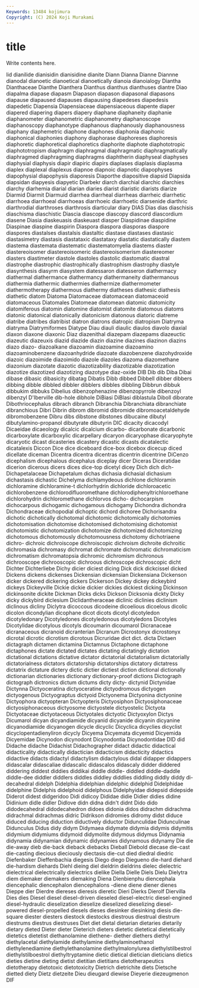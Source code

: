 ```yaml
---
Keywords: 13484 kojimura
Copyright: (C) 2024 Koji Murakami
---
```


# title

Write contents here.



lid dianilide dianisidin dianisidine dianite Diann Dianna Dianne Diannne
dianodal dianoetic dianoetical dianoetically dianoia dianoialogy Diantha Dianthaceae Dianthe Dianthera
Dianthus dianthus dianthuses diantre Diao diapalma diapase diapasm Diapason diapason
diapasonal diapasons diapause diapaused diapauses diapausing diapedeses diapedesis diapedetic Diapensia
Diapensiaceae diapensiaceous diapente diaper diapered diapering diapers diapery diaphane diaphaneity
diaphanie diaphanometer diaphanometric diaphanometry diaphanoscope diaphanoscopy diaphanotype diaphanous diaphanously diaphanousness
diaphany diaphemetric diaphone diaphones diaphonia diaphonic diaphonical diaphonies diaphony diaphorase
diaphoreses diaphoresis diaphoretic diaphoretical diaphoretics diaphorite diaphote diaphototropic diaphototropism diaphragm
diaphragmal diaphragmatic diaphragmatically diaphragmed diaphragming diaphragms diaphtherin diaphyseal diaphyses diaphysial
diaphysis diapir diapiric diapirs diaplases diaplasis diaplasma diaplex diaplexal diaplexus
diapnoe diapnoic diapnotic diapophyses diapophysial diapophysis diaporesis Diaporthe diapositive diapsid
Diapsida diapsidan diapyesis diapyetic Diarbekr diarch diarchial diarchic diarchies diarchy
diarhemia diarial diarian diaries diarist diaristic diarists diarize Diarmid Diarmit
Diarmuid diarrhea diarrheal diarrheas diarrheic diarrhetic diarrhoea diarrhoeal diarrhoeas diarrhoeic
diarrhoetic diarsenide diarthric diarthrodial diarthroses diarthrosis diarticular diary DIAS Dias
dias diaschisis diaschisma diaschistic Diascia diascope diascopy diascord diascordium diasene
Diasia diaskeuasis diaskeuast diasper Diaspidinae diaspidine Diaspinae diaspine diaspirin Diaspora
diaspora diasporas diaspore diaspores diastalses diastalsis diastaltic diastase diastases diastasic
diastasimetry diastasis diastataxic diastataxy diastatic diastatically diastem diastema diastemata diastematic
diastematomyelia diastems diaster diastereoisomer diastereoisomeric diastereoisomerism diastereomer diasters diastimeter diastole
diastoles diastolic diastomatic diastral diastrophe diastrophic diastrophically diastrophism diastrophy diastyle
diasynthesis diasyrm diasystem diatessaron diatesseron diathermacy diathermal diathermance diathermancy diathermaneity
diathermanous diathermia diathermic diathermies diathermize diathermometer diathermotherapy diathermous diathermy diatheses
diathesic diathesis diathetic diatom Diatoma Diatomaceae diatomacean diatomaceoid diatomaceous Diatomales
Diatomeae diatomean diatomic diatomicity diatomiferous diatomin diatomine diatomist diatomite diatomous
diatoms diatonic diatonical diatonically diatonicism diatonous diatoric diatreme diatribe diatribes
diatribist diatron diatrons diatropic diatropism Diatryma diatryma Diatrymiformes Diatype Diau
diauli diaulic diaulos diavolo diaxial diaxon diaxone diaxonic Diaz diazenithal
diazepam diazepams diazeuctic diazeutic diazeuxis diazid diazide diazin diazine diazines
diazinon diazins diazo diazo- diazoalkane diazoamin diazoamine diazoamino diazoaminobenzene diazoanhydride
diazoate diazobenzene diazohydroxide diazoic diazoimide diazoimido diazole diazoles diazoma diazomethane
diazonium diazotate diazotic diazotizability diazotizable diazotization diazotize diazotized diazotizing diazotype
diaz-oxide DIB Dib dib Diba Dibai dibase dibasic dibasicity dibatag
Dibatis Dibb dibbed Dibbell dibber dibbers dibbing dibble dibbled dibbler
dibblers dibbles dibbling Dibbrun dibbuk dibbukim dibbuks Dibelius dibenzophenazine dibenzopyrrole
dibenzoyl dibenzyl D'Iberville dib-hole dibhole DiBiasi DiBlasi diblastula Diboll diborate
Dibothriocephalus dibrach dibranch Dibranchia Dibranchiata dibranchiate dibranchious Dibri Dibrin dibrom
dibromid dibromide dibromoacetaldehyde dibromobenzene Dibru dibs dibstone dibstones dibucaine dibutyl
dibutylamino-propanol dibutyrate dibutyrin DIC dicacity dicacodyl Dicaeidae dicaeology dicalcic dicalcium
dicarbo- dicarbonate dicarbonic dicarboxylate dicarboxylic dicarpellary dicaryon dicaryophase dicaryophyte dicaryotic
dicast dicasteries dicastery dicastic dicasts dicatalectic dicatalexis Diccon Dice dice
diceboard dice-box dicebox dicecup diced dicellate diceman Dicentra dicentra dicentras
dicentrin dicentrine DiCenzo dicephalism dicephalous dicephalus diceplay dicer Diceras Diceratidae
dicerion dicerous dicers dices dice-top dicetyl dicey Dich dich dich-
Dichapetalaceae Dichapetalum dichas dichasia dichasial dichasium dichastasis dichastic Dichelyma dichlamydeous
dichlone dichloramin dichloramine dichloramine-t dichlorhydrin dichloride dichloroacetic dichlorobenzene dichlorodifluoromethane dichlorodiphenyltrichloroethane
dichlorohydrin dichloromethane dichlorvos dicho- dichocarpism dichocarpous dichogamic dichogamous dichogamy Dichondra
dichondra Dichondraceae dichopodial dichoptic dichord dichoree Dichorisandra dichotic dichotically dichotomal
dichotomic dichotomically dichotomies dichotomisation dichotomise dichotomised dichotomising dichotomist dichotomistic dichotomization
dichotomize dichotomized dichotomizing dichotomous dichotomously dichotomousness dichotomy dichotriaene dichro- dichroic
dichroiscope dichroiscopic dichroism dichroite dichroitic dichromasia dichromasy dichromat dichromate dichromatic
dichromaticism dichromatism dichromatopsia dichromic dichromism dichronous dichrooscope dichrooscopic dichroous dichroscope
dichroscopic dicht Dichter Dichterliebe Dichy dicier diciest dicing Dick dick
dickcissel dicked Dickens dickens dickenses Dickensian dickensian Dickensiana Dickenson dicker
dickered dickering dickers Dickerson Dickey dickey dickeybird dickeys Dickeyville Dickie
dickie dickier dickies dickiest dicking Dickinson dickinsonite dickite Dickman Dicks
dicks Dickson Dicksonia dickty Dicky dicky dickybird diclesium Diclidantheraceae diclinic
diclinies diclinism diclinous dicliny Diclytra dicoccous dicodeine dicoelious dicoelous dicolic
dicolon dicondylian dicophane dicot dicots dicotyl dicotyledon dicotyledonary Dicotyledones dicotyledonous
dicotyledons Dicotyles Dicotylidae dicotylous dicotyls dicoumarin dicoumarol Dicranaceae dicranaceous dicranoid
dicranterian Dicranum Dicrostonyx dicrostonyx dicrotal dicrotic dicrotism dicrotous Dicruridae dict
dict. dicta Dictaen dictagraph dictamen dictamina Dictamnus Dictaphone dictaphone dictaphones
dictate dictated dictates dictating dictatingly dictation dictational dictations dictative dictator
dictatorial dictatorialism dictatorially dictatorialness dictators dictatorship dictatorships dictatory dictatress dictatrix
dictature dictery dictic dictier dictiest diction dictional dictionally dictionarian dictionaries
dictionary dictionary-proof dictions Dictograph dictograph dictronics dictum dictums dicty dicty-
dictynid Dictynidae Dictynna Dictyoceratina dictyoceratine dictyodromous dictyogen dictyogenous Dictyograptus dictyoid
Dictyonema Dictyonina dictyonine Dictyophora dictyopteran Dictyopteris Dictyosiphon Dictyosiphonaceae dictyosiphonaceous dictyosome
dictyostele dictyostelic Dictyota Dictyotaceae dictyotaceous Dictyotales dictyotic Dictyoxylon Dictys Dicumarol
dicyan dicyandiamide dicyanid dicyanide dicyanin dicyanine dicyanodiamide dicyanogen dicycle dicyclic
Dicyclica dicyclies dicyclist dicyclopentadienyliron dicycly Dicyema Dicyemata dicyemid Dicyemida Dicyemidae
Dicynodon dicynodont Dicynodontia Dicynodontidae DID did Didache didache Didachist Didachographer
didact didactic didactical didacticality didactically didactician didacticism didacticity didactics didactive
didacts didactyl didactylism didactylous didal didapper didappers didascalar didascaliae didascalic
didascalos didascaly didder diddered diddering diddest diddies diddikai diddle diddle-
diddled diddle-daddle diddle-dee diddler diddlers diddles diddley diddlies diddling diddly
diddy di-decahedral didelph Didelphia didelphian didelphic didelphid Didelphidae didelphine Didelphis
didelphoid didelphous Didelphyidae didepsid didepside Diderot didest didgeridoo Didi didicoy
Dididae didie Didier didies didine Didinium didle didler Didlove didn
didna didn't didnt Dido dido didodecahedral didodecahedron didoes didonia didos
didrachm didrachma didrachmal didrachmas didric Didrikson didromies didromy didst diduce
diduced diducing diduction diductively diductor Didunculidae Didunculinae Didunculus Didus didy
didym Didymaea didymate didymia didymis didymitis didymium didymiums didymoid didymolite
didymous didymus Didynamia didynamia didynamian didynamic didynamies didynamous didynamy Die
die die-away dieb die-back dieback diebacks Dieball Diebold diecase die-cast
die-casting diecious dieciously diectasis die-cut died diedral diedric Diefenbaker Dieffenbachia
diegesis Diego diego Diegueno die-hard diehard die-hardism diehards Diehl dieing
diel dieldrin dieldrins dielec dielectric dielectrical dielectrically dielectrics dielike Diella
Dielle Diels Dielu Dielytra diem diemaker diemakers diemaking Diena Dienbienphu
diencephala diencephalic diencephalon diencephalons -diene diene diener dienes Dieppe dier
Dierdre diereses dieresis dieretic Dieri Dierks Dierolf Diervilla Dies dies
Diesel diesel diesel-driven dieseled diesel-electric diesel-engined diesel-hydraulic dieselization dieselize dieselized
dieselizing diesel-powered diesel-propelled diesels dieses diesinker diesinking diesis die-square diester
diesters diestock diestocks diestrous diestrual diestrum diestrums diestrus diestruses Diet
diet dietal dietarian dietaries dietarily dietary dieted Dieter dieter Dieterich
dieters dietetic dietetical dietetically dietetics dietetist diethanolamine diethene- diether diethers
diethyl diethylacetal diethylamide diethylamine diethylaminoethanol diethylenediamine diethylethanolamine diethylmalonylurea diethylstilbestrol diethylstilboestrol
diethyltryptamine dietic dietical dietician dieticians dietics dieties dietine dieting dietist
dietitian dietitians dietotherapeutics dietotherapy dietotoxic dietotoxicity Dietrich dietrichite diets Dietsche
dietted diety Dietz dietzeite Dieu dieugard diewise Dieyerie diezeugmenon DIF
